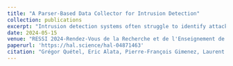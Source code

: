 ```yaml
---
title: "A Parser-Based Data Collector for Intrusion Detection"
collection: publications
excerpt: "Intrusion detection systems often struggle to identify attacks directed at applications. A contributing factor is the various syntactical forms these attacks can take. This paper introduces a methodology to design and adapt applicative data collectors (DCs) to software projects by integrating them into the application's parsers. This data collector aims to enhance applications' security by providing semantic information to intrusion detection mechanisms. "
date: 2024-05-15
venue: "RESSI 2024-Rendez-Vous de la Recherche et de l'Enseignement de la Sécurité des Systèmes d'Information"
paperurl: 'https://hal.science/hal-04871463'
citation: "Grégor Quétel, Eric Alata, Pierre-François Gimenez, Laurent Pautet, Thomas Robert. A Parser-Based Data Collector for Intrusion Detection. Rendez-Vous de la Recherche et de l'Enseignement de la Sécurité des Systèmes d'Information, May 2024, Eppe-Sauvage, France. "
---
```


